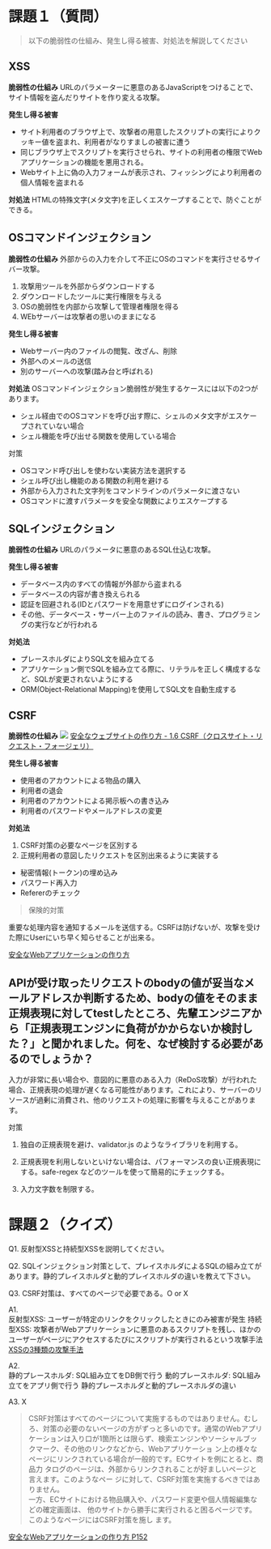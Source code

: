 # 課題１（質問）
> 以下の脆弱性の仕組み、発生し得る被害、対処法を解説してください

## XSS
**脆弱性の仕組み**
URLのパラメーターに悪意のあるJavaScriptをつけることで、サイト情報を盗んだりサイトを作り変える攻撃。

**発生し得る被害**
- サイト利用者のブラウザ上で、攻撃者の用意したスクリプトの実行によりクッキー値を盗まれ、利用者がなりすましの被害に遭う
- 同じブラウザ上でスクリプトを実行させられ、サイトの利用者の権限でWebアプリケーションの機能を悪用される。
- Webサイト上に偽の入力フォームが表示され、フィッシングにより利用者の個人情報を盗まれる

**対処法**
HTMLの特殊文字(メタ文字)を正しくエスケープすることで、防ぐことができる。

## OSコマンドインジェクション
**脆弱性の仕組み**
外部からの入力を介して不正にOSのコマンドを実行させるサイバー攻撃。
1. 攻撃用ツールを外部からダウンロードする
2. ダウンロードしたツールに実行権限を与える
3. OSの脆弱性を内部から攻撃して管理者権限を得る
4. WEbサーバーは攻撃者の思いのままになる 

**発生し得る被害**
- Webサーバー内のファイルの閲覧、改ざん、削除
- 外部へのメールの送信
- 別のサーバーへの攻撃(踏み台と呼ばれる)

**対処法**
OSコマンドインジェクション脆弱性が発生するケースには以下の2つがあります。
- シェル経由でのOSコマンドを呼び出す際に、シェルのメタ文字がエスケープされていない場合
- シェル機能を呼び出せる関数を使用している場合

対策
- OSコマンド呼び出しを使わない実装方法を選択する
- シェル呼び出し機能のある関数の利用を避ける
- 外部から入力された文字列をコマンドラインのパラメータに渡さない
- OSコマンドに渡すパラメータを安全な関数によりエスケープする

## SQLインジェクション
**脆弱性の仕組み**
URLのパラメータに悪意のあるSQL仕込む攻撃。

**発生し得る被害**
- データベース内のすべての情報が外部から盗まれる
- データベースの内容が書き換えられる
- 認証を回避される(IDとパスワードを用意せずにログインされる)
- その他、データベース・サーバー上のファイルの読み、書き、プログラミングの実行などが行われる

**対処法**
- プレースホルダによりSQL文を組み立てる
- アプリケーション側でSQLを組み立てる際に、リテラルを正しく構成するなど、SQLが変更されないようにする
- ORM(Object-Relational Mapping)を使用してSQL文を自動生成する

## CSRF
**脆弱性の仕組み**
<img src="https://www.ipa.go.jp/security/vuln/websecurity/ug65p900000196v0-img/ug65p9000001grm3.png" style="background-color: white;">
[安全なウェブサイトの作り方 - 1.6 CSRF（クロスサイト・リクエスト・フォージェリ）](https://www.ipa.go.jp/security/vuln/websecurity/csrf.html)

**発生し得る被害**
- 使用者のアカウントによる物品の購入
- 利用者の退会
- 利用者のアカウントによる掲示板への書き込み
- 利用者のパスワードやメールアドレスの変更

**対処法**
1. CSRF対策の必要なページを区別する
2. 正規利用者の意図したリクエストを区別出来るように実装する

- 秘密情報(トークン)の埋め込み
- パスワード再入力
- Refererのチェック

> 保険的対策

重要な処理内容を通知するメールを送信する。CSRFは防げないが、攻撃を受けた際にUserにいち早く知らせることが出来る。


[安全なWebアプリケーションの作り方](https://amzn.asia/d/3f8zTO2)


## APIが受け取ったリクエストのbodyの値が妥当なメールアドレスか判断するため、bodyの値をそのまま正規表現に対してtestしたところ、先輩エンジニアから「正規表現エンジンに負荷がかからないか検討した？」と聞かれました。何を、なぜ検討する必要があるのでしょうか？

入力が非常に長い場合や、意図的に悪意のある入力（ReDoS攻撃）が行われた場合、正規表現の処理が遅くなる可能性があります。これにより、サーバーのリソースが過剰に消費され、他のリクエストの処理に影響を与えることがあります。

対策

1. 独自の正規表現を避け、validator.js のようなライブラリを利用する。
2. 正規表現を利用しないといけない場合は、パフォーマンスの良い正規表現にする。safe-regex などのツールを使って簡易的にチェックする。

3. 入力文字数を制限する。

# 課題２（クイズ）
Q1. 反射型XSSと持続型XSSを説明してください。

Q2. SQLインジェクション対策として、プレイスホルダによるSQLの組み立てがあります。静的プレイスホルダと動的プレイスホルダの違いを教えて下さい。

Q3. CSRF対策は、すべてのページで必要である。O or X


A1.  
反射型XSS: ユーザーが特定のリンクをクリックしたときにのみ被害が発生
持続型XSS: 攻撃者がWebアプリケーションに悪意のあるスクリプトを残し、ほかのユーザーがページにアクセスするたびにスクリプトが実行されるという攻撃手法
[XSSの3種類の攻撃手法](https://envader.plus/article/13#XSS%E3%81%AE3%E7%A8%AE%E9%A1%9E%E3%81%AE%E6%94%BB%E6%92%83%E6%89%8B%E6%B3%95)

A2.  
静的プレースホルダ: SQL組み立てをDB側で行う
動的プレースホルダ: SQL組み立てをアプリ側で行う
静的プレースホルダと動的プレースホルダの違い

A3.  X
> CSRF対策はすべてのページについて実施するものではありません。むしろ、対策の必要のないページの方がずっと多いのです。通常のWebアプリケーションは入り口が1箇所とは限らず、検索エンジンやソーシャルブックマーク、その他のリンクなどから、Webアプリケーショ ン上の様々なページにリンクされている場合が一般的です。ECサイトを例にとると、商品力 タログのページは、外部からリンクされることが好ましいページと言えます。このようなペー ジに対して、CSRF対策を実施するべきではありません。  
> 一方、ECサイトにおける物品購入や、パスワード変更や個人情報編集などの確定画面は、 他のサイトから勝手に実行されると困るページです。このようなページにはCSRF対策を施し ます。

[安全なWebアプリケーションの作り方 P152](https://amzn.asia/d/3f8zTO2)